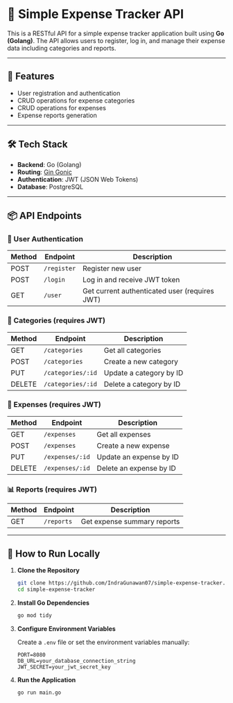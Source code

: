 # 📘 Simple Expense Tracker API

This is a RESTful API for a simple expense tracker application built using **Go (Golang)**. The API allows users to register, log in, and manage their expense data including categories and reports.

---

## 🚀 Features

- User registration and authentication
- CRUD operations for expense categories
- CRUD operations for expenses
- Expense reports generation

---

## 🛠 Tech Stack

- **Backend**: Go (Golang)
- **Routing**: [Gin Gonic](https://github.com/gin-gonic/gin)
- **Authentication**: JWT (JSON Web Tokens)
- **Database**: PostgreSQL

---

## 📦 API Endpoints

### 🧑 User Authentication

| Method | Endpoint    | Description                                   |
| ------ | ----------- | --------------------------------------------- |
| POST   | `/register` | Register new user                             |
| POST   | `/login`    | Log in and receive JWT token                  |
| GET    | `/user`     | Get current authenticated user (requires JWT) |

### 📂 Categories (requires JWT)

| Method | Endpoint          | Description             |
| ------ | ----------------- | ----------------------- |
| GET    | `/categories`     | Get all categories      |
| POST   | `/categories`     | Create a new category   |
| PUT    | `/categories/:id` | Update a category by ID |
| DELETE | `/categories/:id` | Delete a category by ID |

### 💸 Expenses (requires JWT)

| Method | Endpoint        | Description             |
| ------ | --------------- | ----------------------- |
| GET    | `/expenses`     | Get all expenses        |
| POST   | `/expenses`     | Create a new expense    |
| PUT    | `/expenses/:id` | Update an expense by ID |
| DELETE | `/expenses/:id` | Delete an expense by ID |

### 📊 Reports (requires JWT)

| Method | Endpoint   | Description                 |
| ------ | ---------- | --------------------------- |
| GET    | `/reports` | Get expense summary reports |

---

## 🧪 How to Run Locally

1. **Clone the Repository**

   ```bash
   git clone https://github.com/IndraGunawan07/simple-expense-tracker.git
   cd simple-expense-tracker
   ```

2. **Install Go Dependencies**

   ```bash
   go mod tidy
   ```

3. **Configure Environment Variables**

   Create a `.env` file or set the environment variables manually:

   ```env
   PORT=8080
   DB_URL=your_database_connection_string
   JWT_SECRET=your_jwt_secret_key
   ```

4. **Run the Application**
   ```bash
   go run main.go
   ```
